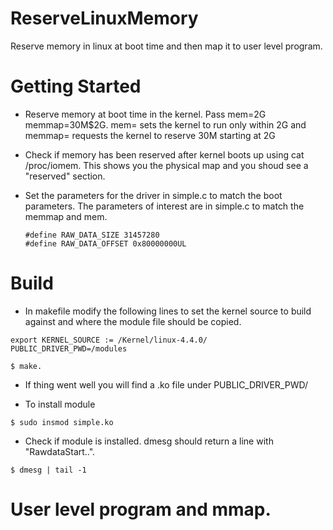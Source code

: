 # ReserveLinuxMemory
Reserve memory in linux at boot time and then map it to user level program.

# Getting Started 
* Reserve memory at boot time in the kernel. Pass mem=2G memmap=30M\$2G.  mem= sets the kernel to run only within 2G and memmap= requests the kernel to reserve 30M starting at 2G

* Check if memory has been reserved after kernel boots up using cat /proc/iomem. This shows you the physical map and you shoud see a "reserved" section.

* Set the parameters for the driver in simple.c to match the boot parameters.
  The parameters of interest are in simple.c to match the memmap and mem.
  ```
  #define RAW_DATA_SIZE 31457280
  #define RAW_DATA_OFFSET 0x80000000UL
  ```


# Build
* In makefile modify the following lines to set the kernel source to build against and where the module file should be copied.
```
export KERNEL_SOURCE := /Kernel/linux-4.4.0/
PUBLIC_DRIVER_PWD=/modules
```
```
$ make.
````
* If thing went well you will find a .ko file under PUBLIC_DRIVER_PWD/

* To install module
```
$ sudo insmod simple.ko
```
* Check if module is installed. dmesg should return a line with "RawdataStart..".
```
$ dmesg | tail -1
```

# User level program and mmap.